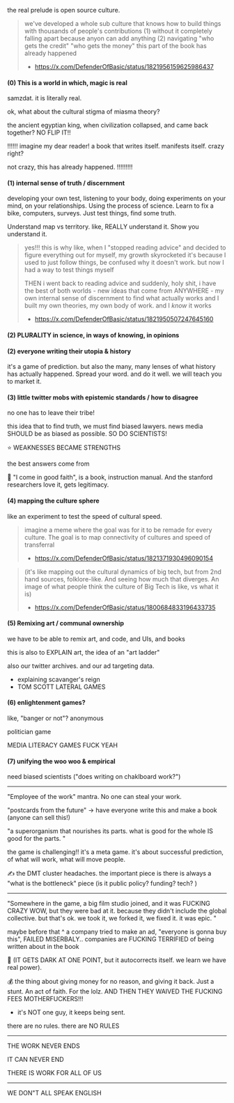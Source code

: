 
the real prelude is open source culture. 

> we've developed a whole sub culture that knows how to build things with thousands of people's contributions (1) without it completely falling apart because anyon can add anything (2) navigating "who gets the credit" "who gets the money" this part of the book has already happened
> - https://x.com/DefenderOfBasic/status/1821956159625986437





#### (0) This is a world in which, magic is real

samzdat. it is literally real. 

ok, what about the cultural stigma of miasma theory? 

the ancient egyptian king, when civilization collapsed, and came back together? NO FLIP IT!! 


!!!!!!
imagine my dear reader! a book that writes itself. manifests itself. crazy right?

not crazy, this has already happened. 
!!!!!!!!!
#### (1) internal sense of truth / discernment

developing your own test, listening to your body, doing experiments on your mind, on your relationships. Using the process of science. Learn to fix a bike, computers, surveys. Just test things, find some truth. 

Understand map vs territory. like, REALLY understand it. Show you understand it. 

> yes!!! this is why like, when I "stopped reading advice" and decided to figure everything out for myself, my growth skyrocketed it's because I used to just follow things, be confused why it doesn't work. but now I had a way to test things myself
> 
> THEN i went back to reading advice and suddenly, holy shit, i have the best of both worlds - new ideas that come from ANYWHERE - my own internal sense of discernment to find what actually works and I built my own theories, my own body of work. and I *know* it works
> - https://x.com/DefenderOfBasic/status/1821950507247645160

#### (2) PLURALITY in science, in ways of knowing, in opinions



#### (2) everyone writing their utopia & history

it's a game of prediction. but also the many, many lenses of what history has actually happened. Spread your word. and do it well. we will teach you to market it. 

#### (3) little twitter mobs with epistemic standards / how to disagree

no one has to leave their tribe!

this idea that to find truth, we must find biased lawyers. news media SHOULD be as biased as possible. SO DO SCIENTISTS! 

⭐ WEAKNESSES BECAME STRENGTHS 

the best answers come from 

📕 "I come in good faith", is a book, instruction manual. And the stanford researchers love it, gets legitimacy. 

#### (4) mapping the culture sphere

like an experiment to test the speed of cultural speed. 

> imagine a meme where the goal was for it to be remade for every culture. The goal is to map connectivity of cultures and speed of transferral
> - https://x.com/DefenderOfBasic/status/1821371930496090154

> (it's like mapping out the cultural dynamics of big tech, but from 2nd hand sources, folklore-like. And seeing how much that diverges. An image of what people think the culture of Big Tech is like, vs what it is)
> - https://x.com/DefenderOfBasic/status/1800684833196433735

#### (5) Remixing art / communal ownership

we have to be able to remix art, and code, and UIs, and books

this is also to EXPLAIN art, the idea of an "art ladder"

also our twitter archives. and our ad targeting data. 

- explaining scavanger's reign 
- TOM SCOTT LATERAL GAMES

#### (6) enlightenment games?

like, "banger or not"? anonymous 

politician game 

MEDIA LITERACY GAMES FUCK YEAH

#### (7) unifying the woo woo & empirical

need biased scientists ("does writing on chaklboard work?")

----------

"Employee of the work" mantra. No one can steal your work.

"postcards from the future" -> have everyone write this and make a book (anyone can sell this!)

"a superorganism that nourishes its parts. what is good for the whole IS good for the parts. "

the game is challenging!! it's a meta game. it's about successful prediction, of what will work, what will move people. 

✍️ the DMT cluster headaches. the important piece is there is always a "what is the bottleneck" piece (is it public policy? funding? tech? )

----

"Somewhere in the game, a big film studio joined, and it was FUCKING CRAZY WOW, but they were bad at it. because they didn't include the global collective. but that's ok. we took it, we forked it, we fixed it. it was epic. "

maybe before that ^ a company tried to make an ad, "everyone is gonna buy this", FAILED MISERBALY.. companies are FUCKING TERRIFIED of being written about in the book

🔴 (IT GETS DARK AT ONE POINT, but it autocorrects itself. we learn we have real power). 

💰 the thing about giving money for no reason, and giving it back. Just a stunt. An act of faith. For the lolz. AND THEN THEY WAIVED THE FUCKING FEES MOTHERFUCKERS!!! 
- it's NOT one guy, it keeps being sent. 

there are no rules. there are NO RULES

----

THE WORK NEVER ENDS

IT CAN NEVER END

THERE IS WORK FOR ALL OF US

----

WE DON"T ALL SPEAK ENGLISH